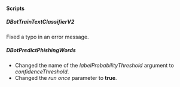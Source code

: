 
#### Scripts
##### DBotTrainTextClassifierV2
Fixed a typo in an error message.
##### DBotPredictPhishingWords
- Changed the name of the *labelProbabilityThreshold* argument to *confidenceThreshold*.
- Changed the *run once* parameter to **true**.
